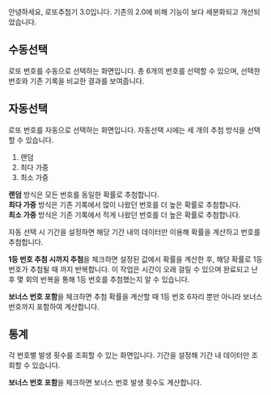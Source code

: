 안녕하세요, 로또추첨기 3.0입니다.
기존의 2.0에 비해 기능이 보다 세분화되고 개선되었습니다.

## 수동선택

로또 번호를 수동으로 선택하는 화면입니다.
총 6개의 번호를 선택할 수 있으며, 선택한 번호와 기존 기록을 비교한 결과를 보여줍니다.

## 자동선택

로또 번호를 자동으로 선택하는 화면입니다.
자동선택 시에는 세 개의 추첨 방식을 선택할 수 있습니다.

1. 랜덤
2. 최다 가중
3. 최소 가중

**랜덤** 방식은 모든 번호를 동일한 확률로 추첨합니다.\
**최다 가중** 방식은 기존 기록에서 많이 나왔던 번호를 더 높은 확률로 추첨합니다.\
**최소 가중** 방식은 기존 기록에서 적게 나왔던 번호를 더 높은 확률로 추첨합니다.

자동 선택 시 기간을 설정하면 해당 기간 내의 데이터만 이용해 확률을 계산하고 번호를 추첨합니다.

**1등 번호 추첨 시까지 추첨**을 체크하면 설정된 값에서 확률을 계산한 후, 해당 확률로 1등 번호가 추첨될 때 까지 반복합니다.
이 작업은 시간이 오래 걸릴 수 있으며 완료되고 난 후 몇 회의 반복을 통해 1등 번호를 추첨했는지 알 수 있습니다.

**보너스 번호 포함**을 체크하면 추첨 확률을 계산할 때 1등 번호 6자리 뿐만 아니라 보너스 번호까지 포함하여 계산합니다.

## 통계

각 번호별 발생 횟수를 조회할 수 있는 화면입니다. 기간을 설정해 기간 내 데이터만 조회할 수 있습니다.

**보너스 번호 포함**을 체크하면 보너스 번호 발생 횟수도 계산합니다.
